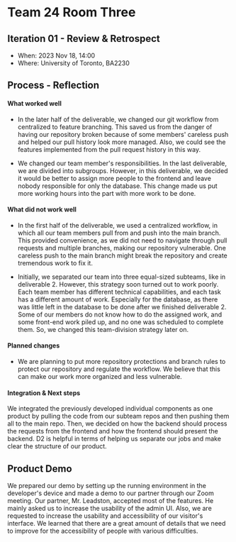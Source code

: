 # Team 24 Room Three


## Iteration 01 - Review & Retrospect

 * When: 2023 Nov 18, 14:00 
 * Where: University of Toronto, BA2230

## Process - Reflection

#### What worked well

<!---
List **process-related** (i.e. team organization and how you work) decisions and actions that worked well.

 * 2 - 4 important decisions, processes, actions, or anything else that worked well for you, ordered from most to least important.
 * Give a supporting argument about what makes you think that way.
 * Feel free to refer/link to process artifact(s).
-->

* In the later half of the deliverable, we changed our git workflow from centralized to feature branching. This saved us from the danger of having our repository broken because of some members' careless push and helped our pull history look more managed. Also, we could see the features implemented from the pull request history in this way.

* We changed our team member's responsibilities. In the last deliverable, we are divided into subgroups. However, in this deliverable, we decided it would be better to assign more people to the frontend and leave nobody responsible for only the database. This change made us put more working hours into the part with more work to be done.

#### What did not work well

<!---
List **process-related** (i.e. team organization and how you work) decisions and actions that did not work well.

 * 2 - 4 important decisions, processes, actions, or anything else that did not work well for you, ordered from most to least important.
 * Give a supporting argument about what makes you think that way.
 * Feel free to refer/link to process artifact(s).
-->

* In the first half of the deliverable, we used a centralized workflow, in which all our team members pull from and push into the main branch. This provided convenience, as we did not need to navigate through pull requests and multiple branches, making our repository vulnerable. One careless push to the main branch might break the repository and create tremendous work to fix it.

* Initially, we separated our team into three equal-sized subteams, like in deliverable 2. However, this strategy soon turned out to work poorly. Each team member has different technical capabilities, and each task has a different amount of work. Especially for the database, as there was little left in the database to be done after we finished deliverable 2. Some of our members do not know how to do the assigned work, and some front-end work piled up, and no one was scheduled to complete them. So, we changed this team-division strategy later on.

#### Planned changes

<!---
List any **process-related** (i.e. team organization and/or how you work) changes you are planning to make (if there are any)

 * Ordered from most to least important, with supporting argument explaining a change.
-->

* We are planning to put more repository protections and branch rules to protect our repository and regulate the workflow. We believe that this can make our work more organized and less vulnerable.

#### Integration & Next steps

<!---
Briefly explain how you integrated the previously developed individuals components as one product (i.e. How did you be combine the code from 3 sub-repos previously created) and if/how the assignment was helpful or not helpful.
 * Keep this very short (1-3 lines).
-->

We integrated the previously developed individual components as one product by pulling the code from our subteam repos and then pushing them all to the main repo. Then, we decided on how the backend should process the requests from the frontend and how the frontend should present the backend. D2 is helpful in terms of helping us separate our jobs and make clear the structure of our product.


## Product Demo

<!---
 * How did you prepare your demo?
 * What did you manage to demo to your partner?
 * Did your partner accept the features? And were there change requests?
 * What were your learnings through this process? This can be either from a process and/or product perspective.
 * *This section will be marked very leniently so keep it brief and just make sure the points are addressed*
-->

We prepared our demo by setting up the running environment in the developer's device and made a demo to our partner through our Zoom meeting. Our partner, Mr. Leadston, accepted most of the features. He mainly asked us to increase the usability of the admin UI. Also, we are requested to increase the usability and accessibility of our visitor's interface. We learned that there are a great amount of details that we need to improve for the accessibility of people with various difficulties.